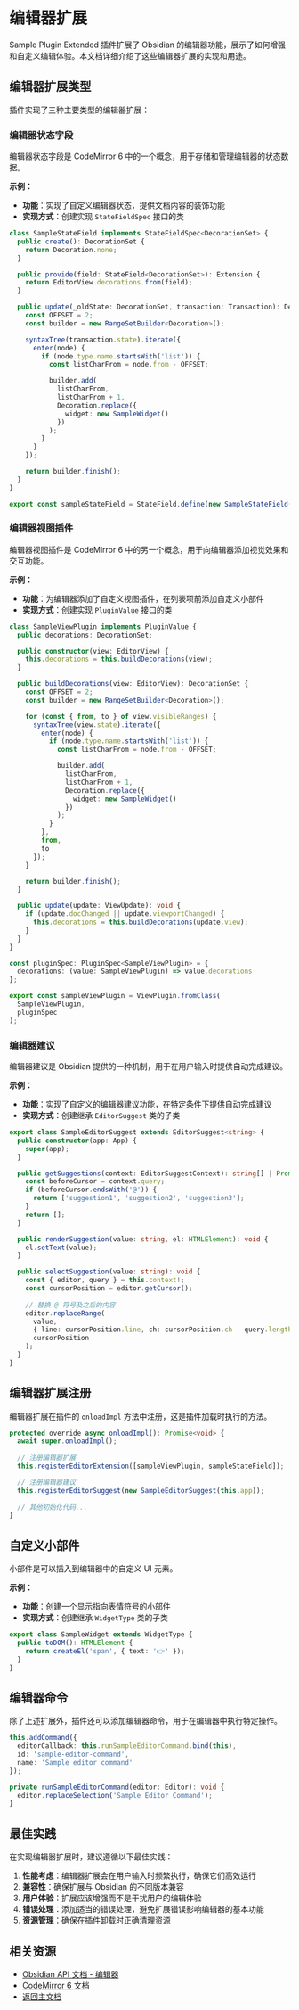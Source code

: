 # 编辑器扩展

Sample Plugin Extended 插件扩展了 Obsidian 的编辑器功能，展示了如何增强和自定义编辑体验。本文档详细介绍了这些编辑器扩展的实现和用途。

## 编辑器扩展类型

插件实现了三种主要类型的编辑器扩展：

### 编辑器状态字段

编辑器状态字段是 CodeMirror 6 中的一个概念，用于存储和管理编辑器的状态数据。

**示例：**
- **功能**：实现了自定义编辑器状态，提供文档内容的装饰功能
- **实现方式**：创建实现 `StateFieldSpec` 接口的类

```typescript
class SampleStateField implements StateFieldSpec<DecorationSet> {
  public create(): DecorationSet {
    return Decoration.none;
  }

  public provide(field: StateField<DecorationSet>): Extension {
    return EditorView.decorations.from(field);
  }

  public update(_oldState: DecorationSet, transaction: Transaction): DecorationSet {
    const OFFSET = 2;
    const builder = new RangeSetBuilder<Decoration>();

    syntaxTree(transaction.state).iterate({
      enter(node) {
        if (node.type.name.startsWith('list')) {
          const listCharFrom = node.from - OFFSET;

          builder.add(
            listCharFrom,
            listCharFrom + 1,
            Decoration.replace({
              widget: new SampleWidget()
            })
          );
        }
      }
    });

    return builder.finish();
  }
}

export const sampleStateField = StateField.define(new SampleStateField());
```

### 编辑器视图插件

编辑器视图插件是 CodeMirror 6 中的另一个概念，用于向编辑器添加视觉效果和交互功能。

**示例：**
- **功能**：为编辑器添加了自定义视图插件，在列表项前添加自定义小部件
- **实现方式**：创建实现 `PluginValue` 接口的类

```typescript
class SampleViewPlugin implements PluginValue {
  public decorations: DecorationSet;

  public constructor(view: EditorView) {
    this.decorations = this.buildDecorations(view);
  }

  public buildDecorations(view: EditorView): DecorationSet {
    const OFFSET = 2;
    const builder = new RangeSetBuilder<Decoration>();

    for (const { from, to } of view.visibleRanges) {
      syntaxTree(view.state).iterate({
        enter(node) {
          if (node.type.name.startsWith('list')) {
            const listCharFrom = node.from - OFFSET;

            builder.add(
              listCharFrom,
              listCharFrom + 1,
              Decoration.replace({
                widget: new SampleWidget()
              })
            );
          }
        },
        from,
        to
      });
    }

    return builder.finish();
  }

  public update(update: ViewUpdate): void {
    if (update.docChanged || update.viewportChanged) {
      this.decorations = this.buildDecorations(update.view);
    }
  }
}

const pluginSpec: PluginSpec<SampleViewPlugin> = {
  decorations: (value: SampleViewPlugin) => value.decorations
};

export const sampleViewPlugin = ViewPlugin.fromClass(
  SampleViewPlugin,
  pluginSpec
);
```

### 编辑器建议

编辑器建议是 Obsidian 提供的一种机制，用于在用户输入时提供自动完成建议。

**示例：**
- **功能**：实现了自定义的编辑器建议功能，在特定条件下提供自动完成建议
- **实现方式**：创建继承 `EditorSuggest` 类的子类

```typescript
export class SampleEditorSuggest extends EditorSuggest<string> {
  public constructor(app: App) {
    super(app);
  }

  public getSuggestions(context: EditorSuggestContext): string[] | Promise<string[]> {
    const beforeCursor = context.query;
    if (beforeCursor.endsWith('@')) {
      return ['suggestion1', 'suggestion2', 'suggestion3'];
    }
    return [];
  }

  public renderSuggestion(value: string, el: HTMLElement): void {
    el.setText(value);
  }

  public selectSuggestion(value: string): void {
    const { editor, query } = this.context!;
    const cursorPosition = editor.getCursor();
    
    // 替换 @ 符号及之后的内容
    editor.replaceRange(
      value,
      { line: cursorPosition.line, ch: cursorPosition.ch - query.length },
      cursorPosition
    );
  }
}
```

## 编辑器扩展注册

编辑器扩展在插件的 `onloadImpl` 方法中注册，这是插件加载时执行的方法。

```typescript
protected override async onloadImpl(): Promise<void> {
  await super.onloadImpl();
  
  // 注册编辑器扩展
  this.registerEditorExtension([sampleViewPlugin, sampleStateField]);

  // 注册编辑器建议
  this.registerEditorSuggest(new SampleEditorSuggest(this.app));
  
  // 其他初始化代码...
}
```

## 自定义小部件

小部件是可以插入到编辑器中的自定义 UI 元素。

**示例：**
- **功能**：创建一个显示指向表情符号的小部件
- **实现方式**：创建继承 `WidgetType` 类的子类

```typescript
export class SampleWidget extends WidgetType {
  public toDOM(): HTMLElement {
    return createEl('span', { text: '👉' });
  }
}
```

## 编辑器命令

除了上述扩展外，插件还可以添加编辑器命令，用于在编辑器中执行特定操作。

```typescript
this.addCommand({
  editorCallback: this.runSampleEditorCommand.bind(this),
  id: 'sample-editor-command',
  name: 'Sample editor command'
});

private runSampleEditorCommand(editor: Editor): void {
  editor.replaceSelection('Sample Editor Command');
}
```

## 最佳实践

在实现编辑器扩展时，建议遵循以下最佳实践：

1. **性能考虑**：编辑器扩展会在用户输入时频繁执行，确保它们高效运行
2. **兼容性**：确保扩展与 Obsidian 的不同版本兼容
3. **用户体验**：扩展应该增强而不是干扰用户的编辑体验
4. **错误处理**：添加适当的错误处理，避免扩展错误影响编辑器的基本功能
5. **资源管理**：确保在插件卸载时正确清理资源

## 相关资源

- [Obsidian API 文档 - 编辑器](https://github.com/obsidianmd/obsidian-api/blob/master/obsidian.d.ts)
- [CodeMirror 6 文档](https://codemirror.net/docs/)
- [返回主文档](Introduction.md)
